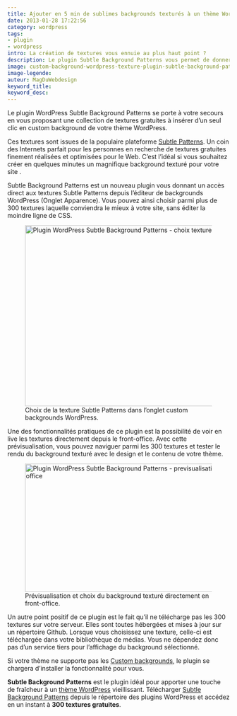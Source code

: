 ```yaml
---
title: Ajouter en 5 min de sublimes backgrounds texturés à un thème WordPress
date: 2013-01-28 17:22:56
category: wordpress
tags: 
- plugin
- wordpress
intro: La création de textures vous ennuie au plus haut point ?
description: Le plugin Subtle Background Patterns vous permet de donner du caractère à votre thème WordPress avec 300 textures issues de Subtle Patterns.
image: custom-background-wordpress-texture-plugin-subtle-background-patterns.jpg
image-legende:
auteur: MagDuWebdesign
keyword_title:
keyword_desc:
---
```


Le plugin WordPress Subtle Background Patterns se porte à votre secours en vous proposant une collection de textures gratuites à insérer d’un seul clic en custom background de votre thème WordPress.

Ces textures sont issues de la populaire plateforme [Subtle Patterns](http://subtlepatterns.com/ "Explorer Subtle Patterns"). Un coin des Internets parfait pour les personnes en recherche de textures gratuites finement réalisées et optimisées pour le Web. C’est l’idéal si vous souhaitez créer en quelques minutes un magnifique background texturé pour votre site .

Subtle Background Patterns est un nouveau plugin vous donnant un accès direct aux textures Subtle Patterns depuis l’éditeur de backgrounds WordPress (Onglet Apparence). Vous pouvez ainsi choisir parmi plus de 300 textures laquelle conviendra le mieux à votre site, sans éditer la moindre ligne de CSS.

<figure>
  <img src="https://s3-eu-west-1.amazonaws.com/mdw-img/large/Plugin-WordPress-Subtle-Background-Patterns-choix-textures" alt="Plugin WordPress Subtle Background Patterns - choix textures" width="555" height="409">
  <figcaption>Choix de la texture Subtle Patterns dans l’onglet custom backgrounds WordPress.</figcaption>
</figure>

Une des fonctionnalités pratiques de ce plugin est la possibilité de voir en live les textures directement depuis le front-office. Avec cette prévisualisation, vous pouvez naviguer parmi les 300 textures et tester le rendu du background texturé avec le design et le contenu de votre thème.

<figure>
  <img src="https://s3-eu-west-1.amazonaws.com/mdw-img/large/Plugin-WordPress-Subtle-Background-Patterns-previsualisation-texture-front-office" alt="Plugin WordPress Subtle Background Patterns - previsualisation texture front office" width="555" height="290">
  <figcaption>Prévisualisation et choix du background texturé directement en front-office.</figcaption>
</figure>

Un autre point positif de ce plugin est le fait qu’il ne télécharge pas les 300 textures sur votre serveur. Elles sont toutes hébergées et mises à jour sur un répertoire Github. Lorsque vous choisissez une texture, celle-ci est téléchargée dans votre bibliothèque de médias. Vous ne dépendez donc pas d’un service tiers pour l’affichage du background sélectionné.

Si votre thème ne supporte pas les <a title=" Codex WordPress - Custom Backgrounds" href="http://codex.wordpress.org/Custom_Backgrounds" target="_blank">Custom backgrounds</a>, le plugin se chargera d’installer la fonctionnalité pour vous.

**Subtle Background Patterns** est le plugin idéal pour apporter une touche de fraîcheur à un <a title="12 thèmes WordPress gratuits pour 2013" href="http://magazineduwebdesign.com/12-themes-wordpress-gratuits-responsive-selection-2013">thème WordPress</a> vieillissant. Télécharger <a title="Plugin WordPress Subtle Background Patterns" href="http://wordpress.org/extend/plugins/subtle-background-patterns/" target="_blank">Subtle Background Patterns</a> depuis le répertoire des plugins WordPress et accédez en un instant à **300 textures gratuites**.